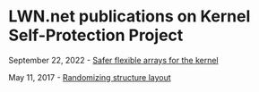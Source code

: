   # LWN.net publications on Kernel Self-Protection Project
 
September 22, 2022 - [Safer flexible arrays for the kernel](https://lwn.net/Articles/908817/) 

May 11, 2017 - [Randomizing structure layout](https://lwn.net/Articles/722293/)
